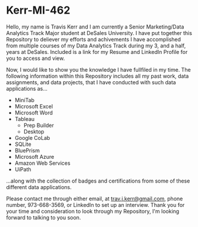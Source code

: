 # Kerr-MI-462
Hello, my name is Travis Kerr and I am currently a Senior Marketing/Data Analytics Track Major student at DeSales University. I have put together this Repository to deliever my efforts and achivements I have accomplished from multiple courses of my Data Analytics Track during my 3, and a half, years at DeSales. Included is a link for my Resume and LinkedIn Profile for you to access and view.

Now, I would like to show you the knowledge I have fullfiled in my time. The following information within this Repository includes all my past work, data assignments, and data projects, that I have conducted with such data applications as...
- MiniTab
- Microsoft Excel
- Microsoft Word
- Tableau
  - Prep Builder
  - Desktop
- Google CoLab
- SQLite
- BluePrism
- Microsoft Azure
- Amazon Web Services
- UiPath

...along with the collection of badges and certifications from some of these different data applications.

Please contact me through either email, at trav.j.kerr@gmail.com, phone number, 973-668-3569, or LinkedIn to set up an interview. Thank you for your time and consideration to look through my Repository, I'm looking forward to talking to you soon. 
